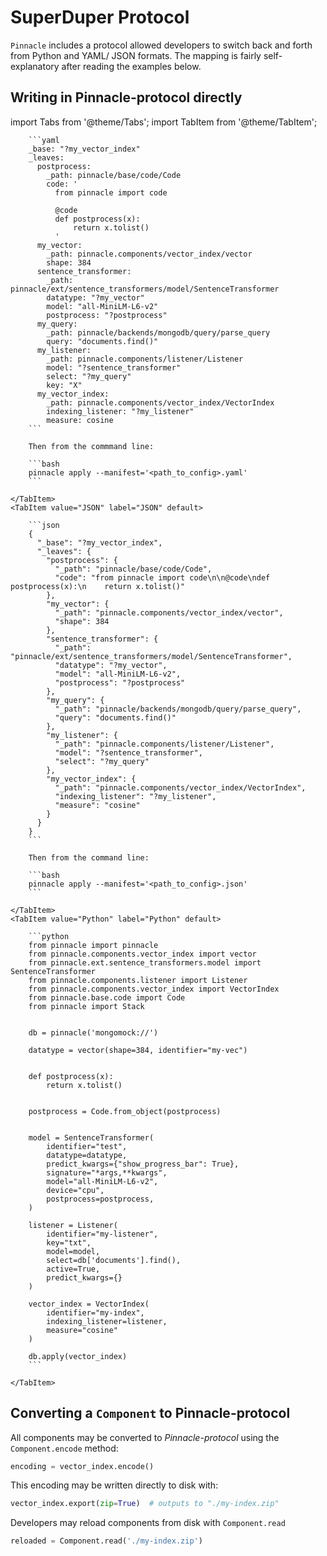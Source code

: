 # SuperDuper Protocol

`Pinnacle` includes a protocol allowed developers to switch back and forth from Python and YAML/ JSON formats.
The mapping is fairly self-explanatory after reading the examples below.

## Writing in Pinnacle-protocol directly

import Tabs from '@theme/Tabs';
import TabItem from '@theme/TabItem';

<Tabs>
    <TabItem value="YAML" label="YAML" default>

        ```yaml
        _base: "?my_vector_index"
        _leaves:
          postprocess:
            _path: pinnacle/base/code/Code
            code: '
              from pinnacle import code

              @code
              def postprocess(x):
                  return x.tolist()
              '
          my_vector:
            _path: pinnacle.components/vector_index/vector
            shape: 384
          sentence_transformer:
            _path: pinnacle/ext/sentence_transformers/model/SentenceTransformer
            datatype: "?my_vector"
            model: "all-MiniLM-L6-v2"
            postprocess: "?postprocess"
          my_query:
            _path: pinnacle/backends/mongodb/query/parse_query
            query: "documents.find()"
          my_listener:
            _path: pinnacle.components/listener/Listener
            model: "?sentence_transformer"
            select: "?my_query"
            key: "X"
          my_vector_index:
            _path: pinnacle.components/vector_index/VectorIndex
            indexing_listener: "?my_listener"
            measure: cosine
        ```

        Then from the commmand line:

        ```bash
        pinnacle apply --manifest='<path_to_config>.yaml'
        ```

    </TabItem>
    <TabItem value="JSON" label="JSON" default>

        ```json
        {
          "_base": "?my_vector_index",
          "_leaves": {
            "postprocess": {
              "_path": "pinnacle/base/code/Code",
              "code": "from pinnacle import code\n\n@code\ndef postprocess(x):\n    return x.tolist()"
            },
            "my_vector": {
              "_path": "pinnacle.components/vector_index/vector",
              "shape": 384
            },
            "sentence_transformer": {
              "_path": "pinnacle/ext/sentence_transformers/model/SentenceTransformer",
              "datatype": "?my_vector",
              "model": "all-MiniLM-L6-v2",
              "postprocess": "?postprocess"
            },
            "my_query": {
              "_path": "pinnacle/backends/mongodb/query/parse_query",
              "query": "documents.find()"
            },
            "my_listener": {
              "_path": "pinnacle.components/listener/Listener",
              "model": "?sentence_transformer",
              "select": "?my_query"
            },
            "my_vector_index": {
              "_path": "pinnacle.components/vector_index/VectorIndex",
              "indexing_listener": "?my_listener",
              "measure": "cosine"
            }
          }
        }
        ```

        Then from the command line:

        ```bash
        pinnacle apply --manifest='<path_to_config>.json'
        ```

    </TabItem>
    <TabItem value="Python" label="Python" default>

        ```python
        from pinnacle import pinnacle
        from pinnacle.components.vector_index import vector
        from pinnacle.ext.sentence_transformers.model import SentenceTransformer
        from pinnacle.components.listener import Listener
        from pinnacle.components.vector_index import VectorIndex
        from pinnacle.base.code import Code
        from pinnacle import Stack


        db = pinnacle('mongomock://')

        datatype = vector(shape=384, identifier="my-vec")


        def postprocess(x):
            return x.tolist()


        postprocess = Code.from_object(postprocess)


        model = SentenceTransformer(
            identifier="test",
            datatype=datatype,
            predict_kwargs={"show_progress_bar": True},
            signature="*args,**kwargs",
            model="all-MiniLM-L6-v2",
            device="cpu",
            postprocess=postprocess,
        )

        listener = Listener(
            identifier="my-listener",
            key="txt",
            model=model,
            select=db['documents'].find(),
            active=True,
            predict_kwargs={}
        )

        vector_index = VectorIndex(
            identifier="my-index",
            indexing_listener=listener,
            measure="cosine"
        )

        db.apply(vector_index)
        ```
      
    </TabItem>
</Tabs>

## Converting a `Component` to Pinnacle-protocol

All components may be converted to *Pinnacle-protocol* using the `Component.encode` method:

```python
encoding = vector_index.encode()
```

This encoding may be written directly to disk with:

```python
vector_index.export(zip=True)  # outputs to "./my-index.zip"
```

Developers may reload components from disk with `Component.read`

```python
reloaded = Component.read('./my-index.zip')
```